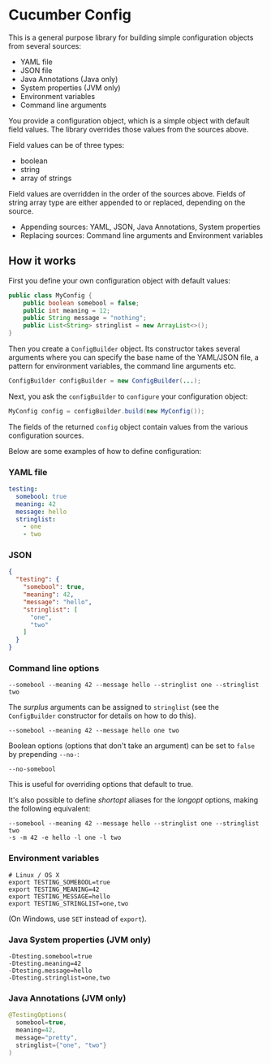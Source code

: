 # Cucumber Config

This is a general purpose library for building simple configuration objects from 
several sources:

* YAML file
* JSON file
* Java Annotations (Java only)
* System properties (JVM only)
* Environment variables
* Command line arguments

You provide a configuration object, which is a simple object with default
field values. The library overrides those values from the sources above.

Field values can be of three types:

* boolean
* string
* array of strings

Field values are overridden in the order of the sources above.
Fields of string array type are either appended to or replaced, depending on the source.

* Appending sources: YAML, JSON, Java Annotations, System properties
* Replacing sources: Command line arguments and Environment variables

## How it works

First you define your own configuration object with default values: 

```java
public class MyConfig {
    public boolean somebool = false;
    public int meaning = 12;
    public String message = "nothing";
    public List<String> stringlist = new ArrayList<>();
}
```

Then you create a `ConfigBuilder` object. Its constructor takes 
several arguments where you can specify the base name of the YAML/JSON file, a 
pattern for environment variables, the command line arguments etc.

```java
ConfigBuilder configBuilder = new ConfigBuilder(...);
```

Next, you ask the `configBuilder` to `configure` your configuration object:

```java
MyConfig config = configBuilder.build(new MyConfig());
```

The fields of the returned `config` object contain values from the various 
configuration sources.

Below are some examples of how to define configuration:

### YAML file

```yaml
testing:
  somebool: true
  meaning: 42
  message: hello
  stringlist:
    - one
    - two
```

### JSON

```json
{
  "testing": {
    "somebool": true,
    "meaning": 42,
    "message": "hello",
    "stringlist": [
      "one",
      "two"
    ]
  }
}
```

### Command line options

```shell
--somebool --meaning 42 --message hello --stringlist one --stringlist two
```

The *surplus* arguments can be assigned to `stringlist` (see the `ConfigBuilder`
constructor for details on how to do this).

```shell
--somebool --meaning 42 --message hello one two
```

Boolean options (options that don't take an argument) can be set to `false`
by prepending `--no-`:

```shell
--no-somebool
```

This is useful for overriding options that default to true.

It's also possible to define *shortopt* aliases for the *longopt* options, making
the following equivalent:

```shell
--somebool --meaning 42 --message hello --stringlist one --stringlist two
-s -m 42 -e hello -l one -l two
```

### Environment variables

```shell
# Linux / OS X
export TESTING_SOMEBOOL=true
export TESTING_MEANING=42
export TESTING_MESSAGE=hello
export TESTING_STRINGLIST=one,two
```

(On Windows, use `SET` instead of `export`).

### Java System properties (JVM only)

```shell
-Dtesting.somebool=true
-Dtesting.meaning=42
-Dtesting.message=hello
-Dtesting.stringlist=one,two
```

### Java Annotations (JVM only)

```java
@TestingOptions(
  somebool=true, 
  meaning=42,
  message="pretty",
  stringlist={"one", "two"}
)
```
